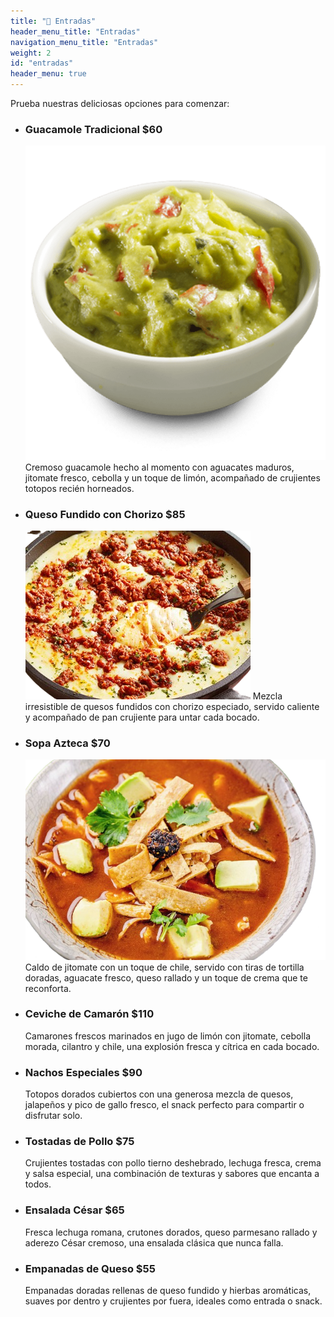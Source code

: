 ```yaml
---
title: "🥗 Entradas"
header_menu_title: "Entradas"
navigation_menu_title: "Entradas"
weight: 2
id: "entradas"
header_menu: true
---
```


Prueba nuestras deliciosas opciones para comenzar:

- ### Guacamole Tradicional **$60**  
  ![Guacamole](/images/entradas/guacamole.png)
  Cremoso guacamole hecho al momento con aguacates maduros, jitomate fresco, cebolla y un toque de limón, acompañado de crujientes totopos recién horneados.

- ### Queso Fundido con Chorizo **$85** 
  ![Choriquezo](/images/entradas/choriqueso1.png)
  Mezcla irresistible de quesos fundidos con chorizo especiado, servido caliente y acompañado de pan crujiente para untar cada bocado.

- ### Sopa Azteca **$70**  
  ![Sopa-Azteca](/images/entradas/sopa-azteca1.png)
  Caldo de jitomate con un toque de chile, servido con tiras de tortilla doradas, aguacate fresco, queso rallado y un toque de crema que te reconforta.

- ### Ceviche de Camarón **$110**
  Camarones frescos marinados en jugo de limón con jitomate, cebolla morada, cilantro y chile, una explosión fresca y cítrica en cada bocado.

- ### Nachos Especiales **$90**
  Totopos dorados cubiertos con una generosa mezcla de quesos, jalapeños y pico de gallo fresco, el snack perfecto para compartir o disfrutar solo.

- ### Tostadas de Pollo **$75**
  Crujientes tostadas con pollo tierno deshebrado, lechuga fresca, crema y salsa especial, una combinación de texturas y sabores que encanta a todos.

- ### Ensalada César **$65**
  Fresca lechuga romana, crutones dorados, queso parmesano rallado y aderezo César cremoso, una ensalada clásica que nunca falla.

- ### Empanadas de Queso **$55**  
  Empanadas doradas rellenas de queso fundido y hierbas aromáticas, suaves por dentro y crujientes por fuera, ideales como entrada o snack.